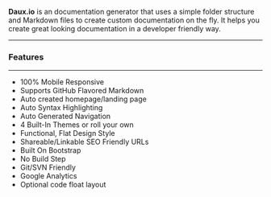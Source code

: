 <p class="lead">
	<strong>Daux.io</strong> is an documentation generator that uses a simple folder structure and Markdown files to create custom documentation on the fly. It helps you create great looking documentation in a developer friendly way.
</p>

<hr/>
<h3>Features</h3>
<hr/>

* 100% Mobile Responsive
* Supports GitHub Flavored Markdown
* Auto created homepage/landing page
* Auto Syntax Highlighting
* Auto Generated Navigation
* 4 Built-In Themes or roll your own
* Functional, Flat Design Style
* Shareable/Linkable SEO Friendly URLs
* Built On Bootstrap
* No Build Step
* Git/SVN Friendly
* Google Analytics
* Optional code float layout